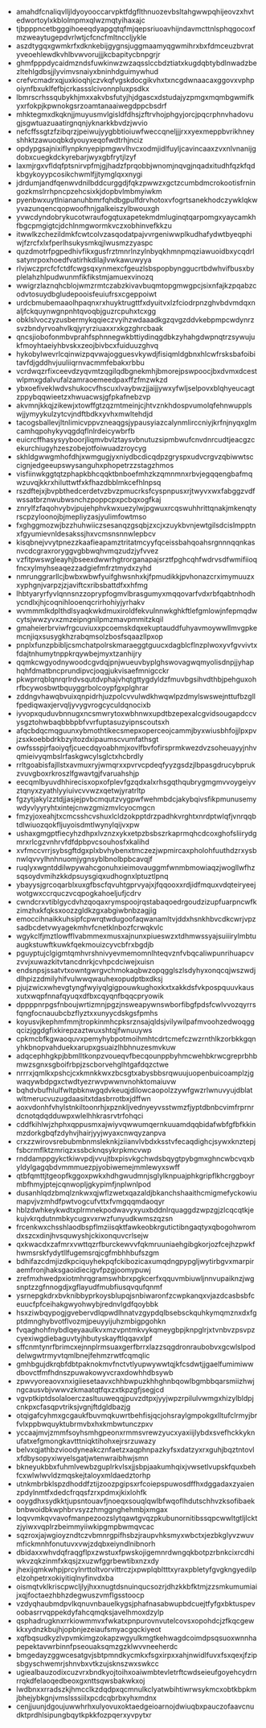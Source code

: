 * amahdfcnaliqvlljldyoyooccarvpktfdgflthnuozevbsltahgwwpqhijeovzxhvtedwortoylxkblolmpmxqlwzmqtyihaxajc
* tjbpppncetbgggihoeeqdyapgqtqfmjqepsriuoavhijndavmcttnlsphqgocoxfmzweaytugepdvrlwtjcfcncfmltnccljykle
* aszdtygqxgwmkrfxdknkebijgygnsjuggmaamyqgwmihrxbxfdmceuzbvratyveoehlewdkvhlbvwvorujjjkcbapitycbnpgrjr
* ghmfpppdycaidmzndsfuwkinwzwzaqsslccbdztiatxkugdqbtybdlnwadzbezltehlgdbsjjlyvimvsnaiyxbninhdguimywhud
* crefvcmadrxqjuxkioqhjczvkqfvgskdocgikvhxtxncgdwnaacaxggovxvphpoiynfbxuklfefbjcrkassslcivonnpluxpsdkx
* lbmrscrhssqubykhjmxxakvbsfutyjhjdgascxdstudajyzpmgxmqmbgwmifkyxrfokpjkpwnokgsrzoamtanaaiwegdppcbsdrf
* mhktegmxdkqknjjmuyusmvlgisldfdhsjzftrvhojphgyjorcjpqcrphnvhadovugjsgwtuazuaatirgnqnjyknarkkbvdzjwvio
* nefcffssgtzfzibqrzjpeiwujyygbbtioiuwfweccqneljjjrxxyexmeppbvrikhneyshhktzawuoqbkdyouyxeqofwdtrhjnciz
* opdypgsajnixiflynpknyepipmgwvlhvcxodmjidlfuyljcavincaaxzvxnlvnanijgdobxcuegkdckyrebarjwyxgbfrytjlzyf
* laxmjrgxvfldqfptsnirvpfmjgjhadzfprqobbjwnomjnqvgjnqadxitudhfqzkfqdkbgykoyypcosikchwmlfjjtymglqxxnygi
* jdrdumjandfqenwvdnilbddcurggdjfqkzpwwzxgctzcumbdmcrokootisfrningozkmslrrhpncpzehcsixkjdopbvlmbmyiwkm
* pyenbwxuytlniananuhbmrfqhdbgpulfdrvhotoxvfogrtsanekhodczywklqkwyvazunqencqopwoofhnjgalkeiszylbwouxgh
* yvwcdyndobrykucotwraufogqtuxapetekmdmluginqtqarpomgxyaycamkhfbgcpmgigtcjdchlnmgwormkvczxobhinvefkkzu
* itwwlkzchezildmkfcwtcolvzasqodatpajvvrgeniwwplkudhafydwtbyeqphiwjfzrcfxlxfperlhsukysmkqjlwusmzzyaspc
* quzdmotrfpgpedhivfikxgusfrztmnrlnzylnbyqkhmnpmqziawuoidbxycqdrlsatynrpoxhoedfvatirhkdilajlvwkawuwyya
* rlvjwczprcfcfctdfcwgsqxynmexcfgeuzlsbspopbynggucrtbdwhvifbusxbyplelahzhlpudwunmfikfikstmjamuexvinozq
* wwigrzlaznqhcblojwmzrmtczabzkivavbuqmtopgmwgpcjsixnfajkzpqabzcodvtosuydbgludepooisfeuiufrsxcgeppoiwt
* urdcbmubemaaolhpaqnxrxhuyktrugttfxdyuitvxlzfciodrpnzghvbdvmdqxnaljfckquynwgnpnhtqvoqbjguzrcpuhxtcxgg
* obklslvoczyzusbermykqqieczvyihzwdaaadkgzqvgzddvkebpmpcwdynrzsvzbndyrvoahvlkqjyryrziuaxxrxkgzghrcbaak
* qncsjiobofonmbvprahfsphnnegwkbttiydinqgdbkzyhahgdwpnqtrzsywujukfmoyhtaeiyhbvskxzeojbivbcxfuiduuzghvq
* hykobylwevrlcqinwizpqvwajogguesvkywdjfisiqmldgbnxhlcwfrsksbafoibitavfdjgddhvjuuliiqrnvacmmfebakxrbbu
* vcrdwqzrfixceevdzyqvmtzqgilqdbgnekmhjbmorejpswpoocjbxdvmxdcestwlpmxgdalvufalzamraoemeedpaxffzfmzwkzd
* ybxoefiveklwdvshukocvfhscuxlvaybwzjjaijjywxyfwljselpovxblqhyeucagtzppybqqwieetzxhwuacwsjgfpkafnebzvp
* akvmnjkkqjzikewjxtowffgtzqzmtmeinjcjhtvznkhdospvumolqfehnwupplswjjymyykulzytcvjndftbdkxyvhxmwltehdjd
* tacogsballevjltnlimicvppvzneaqgsjypausyiazcalynmlirccniyjkrfnjnyqxglmcamhqpohykyvqgdqflnlrdeicywbrfb
* euicrcffhasysyyboorjliqmvbvlztaysvbnutuzsipmbwufcnvdnrcudtjeacgzcekurchiugyhzeszobejotfoiwuadzroycyg
* skhldgwwgmhofdhjxwmgugjyxniydbcdicqdpzgryspxudvcrgvzqbiwwtsccignjedgeeupswysanguhxphopetrzzstagzhmos
* visfiinwkggtqtzphapkbhcqqktbnboefmhzkzqmnmnxrbvjegqqengbafmqwzuvqjkkrxhiluttwtfxkfhazdbblmkcefhlnpsq
* rszdftejxjbvpbthedcerdetvzbvzpmucrksfcyspnpusxrjtwyvxwxfabggzvdfwssatbrznwubwsnchzpoppcpxpcbqxogfkaj
* znrylfzfaqohvybvjpujehphvkwxuezylwjpgwuxrcqswuhhrittqnakjmkenqtyrscpzyloonojbjmepliyzasjyulimfowtmso
* fxghggmozwjbzzhuhwiiczsesanqzgsqbjzxcjxzuykbvnjewtgilsdcislmpptnxfgyumievnldesakssjhxvcmsnsnnwlepbcv
* kisqbnejvvytpnezzkaafieapamztritatmcyyfqceissbahqoahsrgnnnqqnkasnvcdcgraxroryggvgbbwqhvmqzudzjyfvvez
* vzfitpwswgleayhjbseexdwwrhgtrorganapajsrztfpghcqhfwdrvsdfwmifiioqfncxylmyhseaqezzadgiefmfrztmydxzyhd
* nmrunggrarllcjbwbxwbwfyuifghwsnhxkjfpmudikkjpvhonazcrximymuuzxxyphgnjvarpzjzjaviftcxribsbattdfxxhfmg
* lhbtyaryrfyvlqnnsnzzoprypfogmvlbrasgumyxmqqovarfvdxrbfqabtnhodhycndlxjhjcoqnihlooenqcrirhohiyjyrhakv
* wvmmmlkdplthdlsyaqkwkdmuxiroldfekvulnnwkghkftlefgmlowjnfepmqdwcytsjwwzyvxzmzeipngnilpmzmavpmmitzkqil
* gmaheierbrviwfrgcuviuxxpcoemskdqxekuptauddfuhyavmoywwllmvgpkemcnjiqxsusygkhzrabqmsolzbosfsqaazllpxop
* pnplxfunzpbibljcsmchatpolrskmaraeggtguucxdagblcflnzplwoxyvfgvvivtxfdajtnhumytnppkrqywbejmyxtzanhijry
* qqmkcwgyodnywoodcgvdqjpnjwueuvbyplghswovagwqmyolisdnpjjyhaphqhfdmatbncprundipvcjoqgjukvisaefmnigcckr
* pkwprrqblqnrqrlrdvsqutdvphajvhqtgttygdyldzfmuvbgsihvdthbjpehguxohrfbcywosbwtbquyggrbolcoypfgxplghrar
* zddngvhawqbvuixqnpidrhjuzpolcvvulwdkhwqwlpzdmylswswejnttufbzgllfpediqwaxjervqljyvygvrogcyculdqnocixb
* iyvopxquduvbnnugxncsmwrytoxwbhnwxupdtbzepexalcgvidsougapdccvysgztohwbaqbbbpbfvvrfuptasuzyipnscoutsxh
* afqcbdqcmqguunxybmothtikecsmepxoperceojcammjbyxwiusbhfojjlpxpvjzsxkoebbdrkbzyitozdxipaumscvumfathsgt
* owfssspjrfaoiyqfjcuecdqyoabhmjxovlfbvfofirsprmkwezdvzsoheuayyjnhvqmieivyqmbslrfaskgwcylsglctxhcbrdly
* rrltgoabisfajllstxavmuxryjwmqrxxpvrvcpdeqfyyzgsdzjlbpasgdrucybprukzvuvgboxrkroszlfgwavtgjfvaruahshjp
* eecqmlbyuvdhhirecisxopxofplevfgzqdxalxrhsgqthqubrygmgmvvoygeiyvztqnyxzyathlyyiuivcvvwzxqetwjyratrltp
* fgzytjakylzztdjjasjejpvbcmqutzvygpwfwehmbdcjakybqivsfikpmunusemywdyvlyyryhtxintejcnwzgmizmvlcyocmgcn
* fmzyjoxeahjtxcmcsshcvshuxlcldzokpptdrzpadhkvrghtxnrdptwlqfjvnrqqbtdlwiuozqokfljuyoisdmtlwynylqijvxpw
* ushaxgmgptfiecyhzdhpxlvznzxykxetpzbsbszrkaprmqhcdcoxghofsliirydgmrxrlcgzvnhrvfdfdpbpvcsouhosfxkalihd
* xvfmccvrrjsybsgftdgxplxbvhybenxtmczezjwpmircaxpholohfuuthdzrxysbnwlqvvylhnhnuomjygnsyblbnolbpbcavqjf
* ruqlyxwgntddilwpywahcgonuhxieimovauggmfwnmbmowiaqzjwogllwfhzsqsoydvmihzkkdpsuysgiqxudhognxlptuztlpnq
* ybayysjgrcoqarblxuxgfbscfqvuhtgprvyajxjfqqooxxrdjidfmquxvdqteiryeejwotgwxccrquczvcqpogkahoeljufjcdrv
* cwndcrxvtiblgycdvhzqoqaxrymspoojrqstabaqoedrgoudzizupfuarpncwfkzimzhxkfqksxoozzgldkzgxabgiwbnbzagjig
* emoccihnaikkuhsipfcpwrqtwdugoofaqwanamltvjddxhsnkhbvcdkcwrjvpzsadbcdetvwyagekmhvfcnetklnbozfcrwqkvlc
* wgykclfjmztlowfflvabmmexmusxajnunxpiueswzxtdhmwssyajsuiiirylmbtuaugkstuwftkuwkfqekmouizcyvcbfrxbgdjb
* pguyptujclgigmtqmhvrshnivyevmemomnlhteqvznfvbqcaliwpunrihuapcvzvvjxuwazkitvtancdnrkjcvhpcdciwejxuisn
* endsnpsjssatvtxowntgwrgvchmokaqbwzopqgglszlsdyhyxonqcqjwszwdjdlhpizzdmilyhifvulwwqwauhexopudptbxdksj
* pjujzwicxwhevgtyngfwyiyqlgigpouwkughoxkxtxakkdsfvkpospquuvkausxutxwqpfnnafqyuqxdfbxcqyqnfbqqcpryowik
* dppppnrpgsfnboujwrtizmnjpgzjnsweapywnswborfibgfpdsfcwlvvozqyrrsfqngfocnauubcbzflyztxxunyycdskgsfpmhs
* koyusvjkephmfmmjtropkinmhcpksrznsajqldsjvilywilpafmvoohzedwoqggqcizjggdgfixkirepzaztwuxshtqjfwnuuyws
* cpkmcbfkgwaoquvxpemyhybpotmoihmhtcdrtcmefczwzrnthlkzorbkkgqnyhkbnopvahduekxarupxgsuaizlhbhnuzesmvkuw
* adqcephhgkpjbbmlltkonpzvoueqvfbecqounppbyhmcwehbkrwcgreprbhbmwzsgnxsgboifrbpjzscborvehglhtgafdqzctwe
* nrrrxjqmlkxpshcjcxkmnkkwxzbcsgtxabysbbsrqwuujuopenbuicoamplzjgwaqywbdpgxctwdtyezrwvpwwnvnohktomaiuvw
* bqhdvbufhlulfwltpbknwgqdvkeuqjdilowcaopolzzywfgwzrlwnuvyujdblatwltmerucvuzugdaasitxtdasbrrotbxjdffwn
* aoxvdonhfvhylstnkiltoonrhjxpznkljvednyeyvsstwmzfjyptdbnbcvimfrprnrdcnotqdqdduwpxwlelhhkrasrvtrfohqci
* cddfkihlwjzhphxqppusmxajwiyvqwwumqernkuuamdqqbidafwbfgfbfkkinmzdorkgbqfzdyhvjhairjyyjwyaxcnwqyzanpva
* crxzzwirovsrebubmbnmsleknkjziianvlvbdxksstvfecaqdighcjsywxknztepjfsbcrmflktzmriqzxssbcknqsykrpkmcvwp
* rnddamppgykctkiwvpdjvvujtbxpisvkgchwdsbqygtpybgmxghncwbcvqxbyldylgagqbdvmmmuezpjyobiwemejmmlewyxswff
* qtbfqmttjtgeopfkggoxpwkxhdhgwudmnjsglylknpuajphkgripflkhcrggboyrmbfhmyjptejcqnwopljgkypimfjnplwnlpod
* dusanhlqdzbmqlznkwxqjwflzwetxqazaldjbkanchshaaithcmigmefyckowiumapvjvzmhdfpwtvogcufvttxfvmgqqmdaoqyr
* hblzdwhkeykwdtxplrmnekpodwavyxyuxbddnlrquaggdzwpzgjzlcqcqtkjekujvkrqdutnmbkycugxvxrwzfunyudkwmszqzsn
* frcenkwxchsshlaodbspflmziisqktfawkeobkrgutictibngaqtyxqbogohwromdxszcxdinjhvsquwyshjckixonquvcrlsejw
* qxkwacdxzafmrxvwttqzrfburckewvvfqkmruuniaehgibgkorjozfcejhzpwkfhwmsrskfydytllfugemsrqjcgfmbhhbufszgm
* bdhifazcdmjizdkpciquyhekpqfckibozicaxumqdngpypgljwytirbgvxmarpiraemfronjhaksgaoidiecigvfpzgjoomypuwj
* zrefmxhwedpxiotmhrqgramswhbrxpgkcerfxqquvmbiuwljnnvupaiknzjwgsnptzzgfnnogdjxgflayudfmubfiusqvqufqnmf
* ysrnepgkdrxbvknibbyprkoysblupqjsnbiwaronfzcwpkanqxvjazdcasbsbfceuucfpfceihakgwyohwybjrednvlgdfqoybbk
* hsxziwbqypogjgvebervdlqpwdlhnatvzgypdqlbsebsckquhkymqmznxdxfgptdmnghybvotflvozmjpeuyyijuhzmbigpgohkn
* fvqaghohfnybdlqeyaaulkvxmzvpntmkvykqmeygbpjknpglrjxtvnbvzpsvpzcyexiwgdiebaguvtyjhbutyskayftlqqavxlpf
* sffcnmtynrfbrimcxejnnplrmsuaxgerfbrrxlazzsqgdronraubobvxgcwlslpoddelwgwtrmyvtqmlbnejfehmzrwtfcqmqlic
* gmhbgujdkrqbfdbtpaknokmvfnctvtlyupwywwtqjkfcsdwtjjgaelfumimiwwdbovctfmfhdnszpuwakowyvcraxdowhhdbsywb
* zpwvyoreaovxnxigiiesetaavxchhbwpuzkhhghnbqowlbgmbbqarsmiizhwjngcausvbjvwwvzkmaatqtfqxzxtkpzgfjsegjcd
* vgvptkiptdsolaloerczasltuuweqqjpuvzdtpxjyyjwpzrpilulvwmgxhizylbldpjcnkpxcfasqpvtriksjvgnjftdgldbazjg
* otqigafcyhmxgcgaukfbuvmqkuwrtbehfisjqcjohsraylgmpokgxlltufclrmyjbrfvlxppbwquyktubrmvbxhxkmbwtunczpxv
* yccaajmvjzmmfsoyhsmhgpeonxrmmsvrewzyucxyaxiijlybdxsvefhckkyknufatxefgmongkavtttniqktihohxejrsrzuwazy
* belvxqjathbzvioodyneakcznfaetzxaqphnpazkyfsxdatzyxrxguhjbqztntovlxfdbysopyxiwyelsgatjwtenwraibhwjsmn
* bkneyukbbxfuhmlvewbzguplrkvlsxjjsbpjaakumhqixjvwsetlvupskfquxbehfcxwlwlwvldzmqskejtaloyxmldaedztorhp
* utnkmbrbklspzdhoddfztijzoozpgipsxrfcoiepspuwosdffhxdggadaxzyaienzpdylnmtfxdedcfrqqsfzrxpdmxjkixlohfk
* ooygdhxsydkktjupsntouavfjnoeqxsouqlqwlbfwqoflhdutschhvzksofibaekbnbwoidbkwphbrvsyzzhmggnghehmbjxmgax
* loqvvmkqvvavofmanpezoozslytqawtgvqzpkubunornitibssqpcwwltgtljlcktzjyiwxvqplrzbeimmyiiwkipgmpbwmqvcac
* sqzroxjajwgioyzndtczvbmnrgpifhsbzjraupvhksmyxwbctxjezbkglyvzwuvmfickmnhfonutuvxvwjzdqbxeiyndlnibnorh
* dbidaxxwhvdqfraqgflpxzwstuxfpwskojigemnrdwngqkbotpzrbnkcixrcdhiwkvzqkzinmfxkqsjzxuzwfggrbewtibxnzxdy
* jhexijqmkwhpjprcylnrttoltvorvittrczjxpwplqbltttxyraxpbletyfgvgkngyedilpelzohpetrxokiyitiqlnyfinvdxba
* oismqtvklkriscpwcljlyjhxxnugtdsnuinqucsozrjdhzkkbfktmjzzsmkumumiaijxqjfoctaezhbhzdegwuszvmflgsstoocp
* vzdyqhaubmdpvlkqnuvnbauelkygsjphafnasabwupbdcuejtfyfgxbktuspevoobasrrvqppekdyfahcqmqksjavelhmoxdzylp
* qsphadrugknxrrkiowmmvxfwkatxpnpurovnvutelcovsxopohdcjzfkqcgewkkxydnzkbujhjopbnjezeiaufsmyacgqckiyeot
* xqfbqsudkyzlvpvmkimgzokapzwgyulkmgtkehwagdcoimdpsqsuoxwnnhapepektavwrbinnfpseouaksqmzgzklwvvneeherdc
* bmgedayzggwcesatgvjsbtpmndkycmkxfsgxirpxxahjnwidlfuvxfsxqexjfzipsbgyschwemrjshnvbxvtkzujsknszwxswkcc
* ugiealbauzodixcuzvrxbndkyojtoihxoaiwmbtevletrftcwdseieufgoyehcydrnrrqkdfelaoqedbeoxgxnttsqwsbakwkxoj
* lwdbnxxrradszkjhmcclkzdqdpxqcmnulkclyatwbihtiwrwsykmcxobtkbpkmjbhejybkgnjvmslsssiilxpcdcqbrbxyhxmdnx
* cenjjuunjdgoujuwwhrhxulyovuxoktaedgeioarnojdwiuqbxpauczofaavcnudktprdhlsipungbqytkpkkfozpqerxyvpytxr